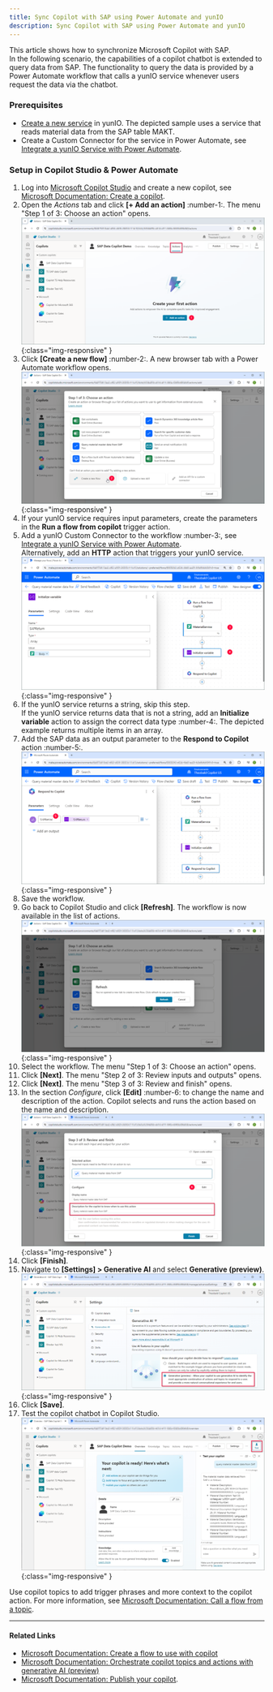 ```yaml
---
title: Sync Copilot with SAP using Power Automate and yunIO
description: Sync Copilot with SAP using Power Automate and yunIO
---
```


This article shows how to synchronize Microsoft Copilot with SAP.<br>
In the following scenario, the capabilities of a copilot chatbot is extended to query data from SAP.
The functionality to query the data is provided by a Power Automate workflow that calls a yunIO service whenever users request the data via the chatbot. 

### Prerequisites

- [Create a new service](../getting-started.md#create-a-service) in yunIO. 
The depicted sample uses a service that reads material data from the SAP table MAKT.
- Create a Custom Connector for the service in Power Automate, see [Integrate a yunIO Service with Power Automate](integrate-a-yunio-service-with-power-automate.md).

### Setup in Copilot Studio & Power Automate

1. Log into [Microsoft Copilot Studio](https://copilotstudio.microsoft.com/) and create a new copilot, see [Microsoft Documentation: Create a copilot](https://learn.microsoft.com/en-us/microsoft-copilot-studio/fundamentals-get-started?tabs=web#create-a-copilot).
2. Open the *Actions* tab and click **[+ Add an action]** :number-1:. The menu "Step 1 of 3: Choose an action" opens.<br>
![copilot-new-action](../assets/images/yunio/articles/copilot-new-action.png){:class="img-responsive" }
3. Click **[Create a new flow]** :number-2:. A new browser tab with a Power Automate workflow opens.<br>
![copilot-new-flow](../assets/images/yunio/articles/copilot-new-flow.png){:class="img-responsive" }
4. If your yunIO service requires input parameters, create the parameters in the **Run a flow from copilot** trigger action.
5. Add a yunIO Custom Connector to the workflow :number-3:, see [Integrate a yunIO Service with Power Automate](integrate-a-yunio-service-with-power-automate.md).<br>
Alternatively, add an **HTTP** action that triggers your yunIO service.<br>
![copilot-array-variable](../assets/images/yunio/articles/copilot-array-variable.png){:class="img-responsive" }
6. If the yunIO service returns a string, skip this step.<br>
If the yunIO service returns data that is not a string, add an **Initialize variable** action to assign the correct data type :number-4:. 
The depicted example returns multiple items in an array. 
7. Add the SAP data as an output parameter to the **Respond to Copilot** action :number-5:.<br>
![copilot-respond](../assets/images/yunio/articles/copilot-respond.png){:class="img-responsive" }
8. Save the workflow.
9. Go back to Copilot Studio and click **[Refresh]**. The workflow is now available in the list of actions.<br>
![copilot-refresh](../assets/images/yunio/articles/copilot-refresh.png){:class="img-responsive" }
10. Select the workflow. The menu "Step 1 of 3: Choose an action" opens.
11. Click **[Next]**. The menu "Step 2 of 3: Review inputs and outputs" opens.
12. Click **[Next]**. The menu "Step 3 of 3: Review and finish" opens.
13. In the section *Configure*, click **[Edit]** :number-6: to change the name and description of the action.
Copilot selects and runs the action based on the name and description.<br>
![copilot-description](../assets/images/yunio/articles/copilot-description.png){:class="img-responsive" }
14. Click **[Finish]**.
15. Navigate to **[Settings] > Generative AI** and select **Generative (preview)**. <br>
![copilot-settings](../assets/images/yunio/articles/copilot-settings.png){:class="img-responsive" }
16. Click **[Save]**.
17. Test the copilot chatbot in Copilot Studio.<br>
![copilot-test](../assets/images/yunio/articles/copilot-test.png){:class="img-responsive" }

Use copilot topics to add trigger phrases and more context to the copilot action. For more information, see [Microsoft Documentation: Call a flow from a topic](https://learn.microsoft.com/en-us/microsoft-copilot-studio/advanced-use-flow#call-a-flow-from-a-topic).

<!---
### Limitations
The Power Automate workflows returns a maximum of 5 items. 
-->

***
#### Related Links
- [Microsoft Documentation: Create a flow to use with copilot](https://learn.microsoft.com/en-us/microsoft-copilot-studio/advanced-flow-create#create-a-flow-to-use-with-a-copilot) 
- [Microsoft Documentation: Orchestrate copilot topics and actions with generative AI (preview)](https://learn.microsoft.com/en-us/microsoft-copilot-studio/advanced-generative-actions)
- [Microsoft Documentation: Publish your copilot](https://learn.microsoft.com/en-us/microsoft-copilot-studio/fundamentals-get-started?tabs=web#publish-your-copilot---web-app).
